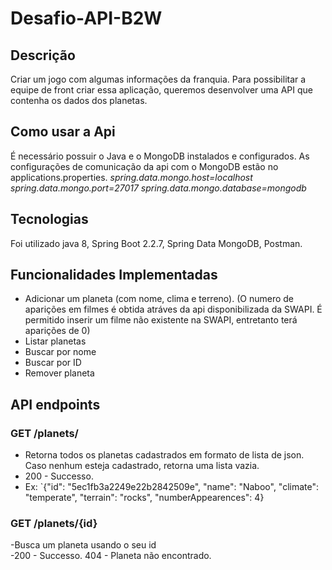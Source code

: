 # Desafio-API-B2W

## Descrição 
   Criar um jogo com algumas informações da franquia. Para possibilitar a equipe de front criar essa aplicação, queremos desenvolver uma API que contenha os dados dos planetas.
   
## Como usar a Api
   É necessário possuir o Java e o MongoDB instalados e configurados.
   As configurações de comunicação da api com o MongoDB estão no applications.properties.
      _spring.data.mongo.host=localhost
      spring.data.mongo.port=27017
      spring.data.mongo.database=mongodb_
   
## Tecnologias 
   Foi utilizado java 8, Spring Boot 2.2.7, Spring Data MongoDB, Postman.
   
## Funcionalidades Implementadas

- Adicionar um planeta (com nome, clima e terreno). (O numero de aparições em filmes é obtida atráves da api disponibilizada da SWAPI. É permitido inserir um filme não existente na SWAPI, entretanto terá aparições de 0)
- Listar planetas
- Buscar por nome
- Buscar por ID
- Remover planeta

## API endpoints

### GET /planets/
- Retorna todos os planetas cadastrados em formato de lista de json. Caso nenhum esteja cadastrado, retorna uma lista vazia.
- 200 - Successo.    
- Ex: `{"id": "5ec1fb3a2249e22b2842509e", "name": "Naboo", "climate": "temperate", "terrain": "rocks", "numberAppearences": 4}

### GET /planets/{id}
-Busca um planeta usando o seu id  
-200 - Successo. 404 - Planeta não encontrado.
